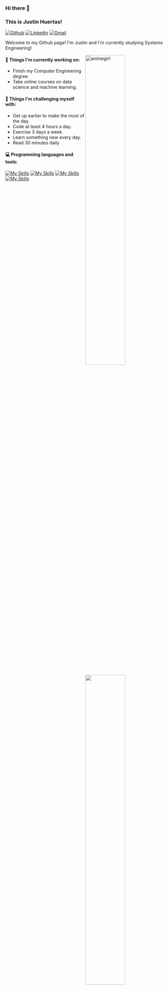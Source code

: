 ### Hi there 👋 
### This is Justin Huertas!

[![Github](https://img.shields.io/badge/-Github-000?style=flat&logo=Github&logoColor=white)](https://github.com/justin-A18)
[![Linkedin](https://img.shields.io/badge/-LinkedIn-blue?style=flat&logo=Linkedin&logoColor=white)](www.linkedin.com/in/dev-justinh)
[![Gmail](https://img.shields.io/badge/-Gmail-c14438?style=flat&logo=Gmail&logoColor=white)](mailto:justin.hv08@gmail.com)

Welcome to my Github page! I'm Justin and I'm currently studying Systems Engineering!

<img align="right" src="https://media.giphy.com/media/NTur7XlVDUdqM/giphy.gif" alt="animegirl" width="50%" height="auto">


#### 🌱 Things I'm currently working on:
- Finish my Computer Engineering degree.
- Take online courses on data science and machine learning.

#### 💪 Things I'm challenging myself with:
- Get up earlier to make the most of the day.
- Code at least 4 hours a day.
- Exercise 3 days a week.
- Learn something new every day.
- Read 30 minutes daily

#### 💻 Programming languages and tools: 
<p>
<img width="50%" align="right" src="https://github-readme-stats.vercel.app/api?username=justin-A18&show_icons=true&hide_border=true&theme=dracula" />

[![My Skills](https://skillicons.dev/icons?i=html,css,js)](https://skillicons.dev)
[![My Skills](https://skillicons.dev/icons?i=ts,react,jest)](https://skillicons.dev)
[![My Skills](https://skillicons.dev/icons?i=tailwind,sass,figma)](https://skillicons.dev)
[![My Skills](https://skillicons.dev/icons?i=git,linux,java)](https://skillicons.dev)
</p>
